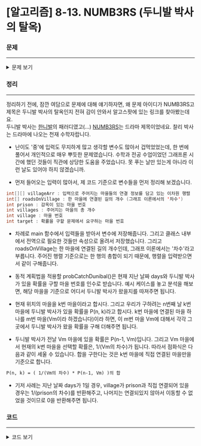 # [알고리즘] 8-13. NUMB3RS (두니발 박사의 탈옥)

### 문제
___

<details>
<summary>문제 보기</summary>

[Algospot Link : NUMB3RS](https://algospot.com/judge/problem/read/NUMB3RS)  

**문제**  
위험한 살인마 두니발 박사가 감옥에서 탈출했습니다. 수배지를 붙이고 군경이 24시간 그를 추적하고 있지만 용의주도한 두니발 박사는 쉽사리 잡히지 않았습니다. d일이 지난 후에야 경찰은 프로그래밍의 천재인 찰리 교수)를 찾아왔습니다. 찰리 교수는 두니발 박사가 감옥에 남겨둔 노트를 분석해 다음과 같은 가설을 세웠습니다.  

```markdown
* 두니발 박사는 검문을 피해 산길로만 이동한다.  
* 두니발 박사는 교도소를 탈출한 당일, 교도소와 인접한 마을 하나로 도망쳐 은신한다.
* 두니발 박사는 수색을 피하기 위해 그 후 매일 인접한 마을로 움직여 은신한다.
```
![](http://algospot.com/media/judge-attachments/298903b8a37b6938ae6915ce1cab80fd/dunibal.png)

이 가설을 검증하기 위해 교도소로부터 산길로 연결된 n 개 마을들의 지도를 위 그림과 같이 구했습니다. 두니발 박사가 이 가설에 맞춰 행동하고, 움직일 수 있는 마을이 여러 개 있을 경우 그 중의 하나를 임의로 선택한다고 합시다. d 일 후에 두니발 교수가 각 마을에 있을 확률을 계산하는 프로그램을 작성하세요.  

예를 들어 위 지도에서 3번 마을에 교도소가 있다고 합시다. 탈옥 직후 두니발 교수는 0번, 1번, 2번, 4번, 5번 중의 한 도시를 임의로 골라 도망칩니다. 따라서 1일 후에 두니발 교수가 0번 마을에 숨어 있을 확률은 1/5이고, 2일 후에 1번 마을에 숨어 있을 확률은 1/15입니다.  

**입력**  

입력의 첫 줄에는 테스트 케이스의 수 `c (1 <= c <= 50)` 가 주어집니다. 그 후 각 줄에 지도에 포함된 마을의 수 `n (2 <= n <= 50)` 과 탈출 후 지금까지 지난 일수 `d (1 <= d <= 100)`, 그리고 교도소가 있는 마을의 번호 `p (0 <= p < n)` 가 주어집니다. 마을은 0번부터 n-1 번까지 순서대로 번호가 매겨져 있습니다. 그 후 n 줄에는 각각 n 개의 정수로 행렬 A 가 주어집니다. i 번 행의 j 번 숫자 A[i][j] 가 1인 경우 i 번 마을에서 j 번 마을을 잇는 산길이 있다는 것을 의미하며, 0인 경우 길이 없다는 것을 의미합니다. 그 다음 줄에 확률을 계산할 마을의 수 `t (1 <= t <= n)` 가 주어지고, 그 다음 줄에 t 개의 정수로 확률을 계산할 마을의 번호 `q (0 <= q < n)` 가 주어집니다.  

한 마을에서 다른 마을로 길이 있으면 반대 방향으로도 항상 있으며, 한 마을에서 자기 자신으로 연결되는 길은 없다고 가정해도 좋습니다.  

**출력**  

각 테스트 케이스마다 t 개의 실수로 각 마을에 두니발 박사가 숨어 있을 확률을 출력합니다. `10^(-7)` 이하의 절대/상대 오차가 있는 경우 정답으로 처리됩니다.  

**예제 입력**
```
2
5 2 0
0 1 1 1 0
1 0 0 0 1
1 0 0 0 0
1 0 0 0 0
0 1 0 0 0
3
0 2 4
8 2 3
0 1 1 1 0 0 0 0
1 0 0 1 0 0 0 0
1 0 0 1 0 0 0 0
1 1 1 0 1 1 0 0
0 0 0 1 0 0 1 1
0 0 0 1 0 0 0 1
0 0 0 0 1 0 0 0
0 0 0 0 1 1 0 0
4
3 1 2 6
```

**예제 출력**
```markdown
0.83333333 0.00000000 0.16666667
0.43333333 0.06666667 0.06666667 0.06666667
```
</details>

### 정리
___
정리하기 전에, 잠깐 여담으로 문제에 대해 얘기하자면, 왜 문제 아이디가 NUMB3RS고 제목은 두니발 박사의 탈옥인지 전혀 감이 안와서 알고스팟에 있는 링크를 찾아봤는데요.  
두니발 박사는 [한니발](https://ko.wikipedia.org/wiki/%ED%95%9C%EB%8B%88%EB%B0%9C_%EB%A0%89%ED%84%B0)의 패러디였고(...) [NUMB3RS](https://ko.wikipedia.org/wiki/%EB%84%98%EB%B2%84%EC%8A%A4_(%EB%93%9C%EB%9D%BC%EB%A7%88))는 드라마 제목이었네요. 찰리 박사는 드라마에 나오는 천재 수학자랍니다.  

- 난이도 '중'에 입력도 무지하게 많고 생각할 변수도 많아서 겁먹었었는데, 한 번에 풀어서 개인적으로 매우 뿌듯한 문제였습니다. 수학과 전공 수업이었던 그래프론 시간에 했던 것들이 직관에 상당한 도움을 주었습니다. 못 푸는 날만 있는게 아니라 이런 날도 있어야 하지 않겠습니까.  

- 먼저 들어오는 입력이 많아서, 제 코드 기준으로 변수들을 먼저 정리해 보겠습니다.  
```java
int[][] villageArr : 입력으로 주어지는 마을들의 연결 정보를 담고 있는 이차원 행렬
int[] roadsOnVillage : 한 마을에 연결된 길의 개수 (그래프 이론에서의 '차수')
int prison : 감옥이 있는 마을 번호
int villages : 주어지는 마을의 총 개수
int village : 마을 번호
int target : 확률을 구할 문제에서 요구하는 마을 번호
```

- 차례로 main 함수에서 입력들을 받아서 변수에 저장해줍니다. 그리고 클래스 내부에서 전역으로 필요한 것들만 속성으로 올려서 저장했습니다. 그리고 roadsOnVillage는 한 마을에 연결된 길의 개수인데, 그래프 이론에서는 '차수'라고 부릅니다. 주어진 행렬 기준으로는 한 행의 총합이 되기 때문에, 행렬을 입력받으면서 같이 구해줍니다.  

- 동적 계획법을 적용할 probCatchDunibal()은 현재 지난 날짜 days와 두니발 박사가 있을 확률을 구할 마을 번호를 인수로 받습니다. 예시 케이스를 놓고 분석을 해보면, 해당 마을을 기준으로 어디서 두니발 박사가 왔을지를 따져주면 됩니다.  

- 현재 위치의 마을을 k번 마을이라고 합시다. 그리고 우리가 구하려는 n번째 날 k번 마을에 두니발 박사가 있을 확률을 P(n, k)라고 합시다. k번 마을에 연결된 마을 하나를 m번 마을(Vm이라 하겠습니다)이라 하면, 이 m번 마을 Vm에 대해서 각각 그 곳에서 두니발 박사가 왔을 확률을 구해 더해주면 됩니다.  

- 두니발 박사가 전날 Vm 마을에 있을 확률은 P(n-1, Vm)입니다. 그리고 Vm 마을에서 현재의 k번 마을을 선택할 확률은, 1/(Vm의 차수)가 됩니다. 따라서 점화식은 다음과 같이 세울 수 있습니다. 합을 구한다는 것은 k번 마을에 직접 연결된 마을만을 기준으로 합니다.  
```markdown
P(n, k) = ( 1/(Vm의 차수) * P(n-1, Vm) )의 합
```

- 기저 사례는 지난 날짜 days가 1일 경우, village가 prison과 직접 연결되어 있을 경우는 1/(prison의 차수)를 반환해주고, 나머지는 연결되있지 않아서 이동할 수 없었을 것이므로 0을 반환해주면 됩니다.  

### 코드
___

<details>
<summary>코드 보기</summary>

[Github Link](https://github.com/wbluke/Algorithm_PS/blob/master/src/CH08_3/NUMB3RS.java)

```java
/* NUMB3RS.java */

import java.util.*;

public class NUMB3RS {

    private int[][] villageArr;
    private double[][] cache;
    private int[] roadsOnVillage;
    private int prison; // position of prison
    private int villages; // num of villages

    public double probCatchDunibal(int days, int village) {
        // base case
        if (days == 1) {
            if (villageArr[prison][village] == 0) return 0;
            return 1.0 / roadsOnVillage[prison];
        }

        // memoization
        if (cache[days][village] != -1) return cache[days][village];

        double ret = 0;
        for (int i = 0; i < villages; i++) {
            if (villageArr[village][i] == 1)
                ret += (1.0 / roadsOnVillage[i]) * probCatchDunibal(days - 1, i);
        }

        return cache[days][village] = ret;
    }

    public static void main(String[] args) {
        NUMB3RS numb3RS = new NUMB3RS();
        Scanner scan = new Scanner(System.in);

        numb3RS.villageArr = new int[51][51];
        numb3RS.cache = new double[101][51];
        numb3RS.roadsOnVillage = new int[51];

        int loop = scan.nextInt();
        while(loop-- > 0) {
            // cache init
            for(double[] arr : numb3RS.cache) {
                Arrays.fill(arr, -1);
            }
            Arrays.fill(numb3RS.roadsOnVillage, 0);

            numb3RS.villages = scan.nextInt();
            int days = scan.nextInt();
            numb3RS.prison = scan.nextInt();
            for (int i = 0; i < numb3RS.villages; i++) {
                for (int j = 0; j < numb3RS.villages; j++) {
                    int temp = scan.nextInt();
                    numb3RS.villageArr[i][j] = temp;
                    numb3RS.roadsOnVillage[i] += temp;
                }
            }

            int targets = scan.nextInt();
            int[] target = new int[targets];
            for (int i = 0; i < targets; i++) {
                target[i] = scan.nextInt();
            }

            for(int village : target) {
                System.out.println(numb3RS.probCatchDunibal(days, village));
            }
        }
    }
}
```
</details>
